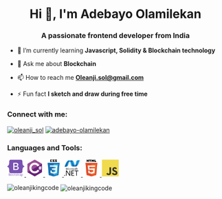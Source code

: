 <h1 align="center">Hi 👋, I'm Adebayo Olamilekan</h1>
<h3 align="center">A passionate frontend developer from India</h3>

- 🌱 I’m currently learning **Javascript, Solidity & Blockchain technology**

- 💬 Ask me about **Blockchain**

- 📫 How to reach me **Oleanji.sol@gmail.com**

- ⚡ Fun fact **I sketch and draw during free time**

<h3 align="left">Connect with me:</h3>
<p align="left">
<a href="https://twitter.com/oleanji_sol" target="blank"><img align="center" src="https://raw.githubusercontent.com/rahuldkjain/github-profile-readme-generator/master/src/images/icons/Social/twitter.svg" alt="oleanji_sol" height="30" width="40" /></a>
<a href="https://linkedin.com/in/adebayo-olamilekan" target="blank"><img align="center" src="https://raw.githubusercontent.com/rahuldkjain/github-profile-readme-generator/master/src/images/icons/Social/linked-in-alt.svg" alt="adebayo-olamilekan" height="30" width="40" /></a>
</p>

<h3 align="left">Languages and Tools:</h3>
<p align="left"> <a href="https://getbootstrap.com" target="_blank" rel="noreferrer"> <img src="https://raw.githubusercontent.com/devicons/devicon/master/icons/bootstrap/bootstrap-plain-wordmark.svg" alt="bootstrap" width="40" height="40"/> </a> <a href="https://www.w3schools.com/cs/" target="_blank" rel="noreferrer"> <img src="https://raw.githubusercontent.com/devicons/devicon/master/icons/csharp/csharp-original.svg" alt="csharp" width="40" height="40"/> </a> <a href="https://www.w3schools.com/css/" target="_blank" rel="noreferrer"> <img src="https://raw.githubusercontent.com/devicons/devicon/master/icons/css3/css3-original-wordmark.svg" alt="css3" width="40" height="40"/> </a> <a href="https://dotnet.microsoft.com/" target="_blank" rel="noreferrer"> <img src="https://raw.githubusercontent.com/devicons/devicon/master/icons/dot-net/dot-net-original-wordmark.svg" alt="dotnet" width="40" height="40"/> </a> <a href="https://www.w3.org/html/" target="_blank" rel="noreferrer"> <img src="https://raw.githubusercontent.com/devicons/devicon/master/icons/html5/html5-original-wordmark.svg" alt="html5" width="40" height="40"/> </a> <a href="https://developer.mozilla.org/en-US/docs/Web/JavaScript" target="_blank" rel="noreferrer"> <img src="https://raw.githubusercontent.com/devicons/devicon/master/icons/javascript/javascript-original.svg" alt="javascript" width="40" height="40"/> </a> </p>

<p><img align="left" src="https://github-readme-stats.vercel.app/api/top-langs?username=oleanjikingcode&show_icons=true&locale=en&layout=compact" alt="oleanjikingcode" /></p>

<p>&nbsp;<img align="center" src="https://github-readme-stats.vercel.app/api?username=oleanjikingcode&show_icons=true&locale=en" alt="oleanjikingcode" /></p>
